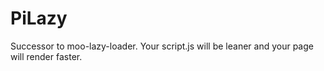 PiLazy
======

Successor to moo-lazy-loader. Your script.js will be leaner and your page will render faster.